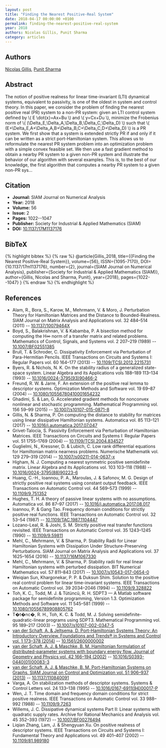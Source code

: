```yaml
---
layout: post
title: "Finding the Nearest Positive-Real System"
date: 2018-04-17 00:00:00 +0100
permalink: finding-the-nearest-positive-real-system
year: 2018
authors: Nicolas Gillis, Punit Sharma
category: articles
---
```

 
## Authors
[Nicolas Gillis](authors/nicolas_gillis), [Punit Sharma](authors/punit_sharma)
 
## Abstract
The notion of positive realness for linear time-invariant (LTI) dynamical systems, equivalent to passivity, is one of the oldest in system and control theory. In this paper, we consider the problem of finding the nearest positive real (PR) system to a non-PR system: given an LTI control system defined by \\( E \dot{x}=Ax+Bu \\) and \\( y=Cx+Du \\), minimize the Frobenius norm of \\( (\Delta_E,\Delta_A,\Delta_B,\Delta_C,\Delta_D) \\) such that \\( (E+\Delta_E,A+\Delta_A,B+\Delta_B,C+\Delta_C,D+\Delta_D) \\) is a PR system. We first show that a system is extended strictly PR if and only if it can be written as a strict port-Hamiltonian system. This allows us to reformulate the nearest PR system problem into an optimization problem with a simple convex feasible set. We then use a fast gradient method to obtain a nearby PR system to a given non-PR system and illustrate the behavior of our algorithm with several examples. This is, to the best of our knowledge, the first algorithm that computes a nearby PR system to a given non-PR sys...
 
## Citation
- **Journal:** SIAM Journal on Numerical Analysis
- **Year:** 2018
- **Volume:** 56
- **Issue:** 2
- **Pages:** 1022--1047
- **Publisher:** Society for Industrial & Applied Mathematics (SIAM)
- **DOI:** [10.1137/17M1137176](https://doi.org/10.1137/17M1137176)
 
## BibTeX
{% highlight bibtex %}
{% raw %}
@article{Gillis_2018,
  title={{Finding the Nearest Positive-Real System}},
  volume={56},
  ISSN={1095-7170},
  DOI={10.1137/17m1137176},
  number={2},
  journal={SIAM Journal on Numerical Analysis},
  publisher={Society for Industrial & Applied Mathematics (SIAM)},
  author={Gillis, Nicolas and Sharma, Punit},
  year={2018},
  pages={1022--1047}
}
{% endraw %}
{% endhighlight %}
 
## References
- Alam, R., Bora, S., Karow, M., Mehrmann, V. & Moro, J. Perturbation Theory for Hamiltonian Matrices and the Distance to Bounded-Realness. SIAM Journal on Matrix Analysis and Applications vol. 32 484–514 (2011) -- [10.1137/10079464X](https://doi.org/10.1137/10079464X)
- Boyd, S., Balakrishnan, V. & Kabamba, P. A bisection method for computing the H∞ norm of a transfer matrix and related problems. Mathematics of Control, Signals, and Systems vol. 2 207–219 (1989) -- [10.1007/BF02551385](https://doi.org/10.1007/BF02551385)
- Brull, T. & Schroder, C. Dissipativity Enforcement via Perturbation of Para-Hermitian Pencils. IEEE Transactions on Circuits and Systems I: Regular Papers vol. 60 164–177 (2013) -- [10.1109/TCSI.2012.2215731](https://doi.org/10.1109/TCSI.2012.2215731)
- Byers, R. & Nichols, N. K. On the stability radius of a generalized state-space system. Linear Algebra and its Applications vols 188–189 113–134 (1993) -- [10.1016/0024-3795(93)90466-2](https://doi.org/10.1016/0024-3795(93)90466-2)
- Freund, R. W. & Jarre, F. An extension of the positive real lemma to descriptor systems. Optimization Methods and Software vol. 19 69–87 (2004) -- [10.1080/10556780410001654232](https://doi.org/10.1080/10556780410001654232)
- Ghadimi, S. & Lan, G. Accelerated gradient methods for nonconvex nonlinear and stochastic programming. Mathematical Programming vol. 156 59–99 (2015) -- [10.1007/s10107-015-0871-8](https://doi.org/10.1007/s10107-015-0871-8)
- Gillis, N. & Sharma, P. On computing the distance to stability for matrices using linear dissipative Hamiltonian systems. Automatica vol. 85 113–121 (2017) -- [10.1016/j.automatica.2017.07.047](https://doi.org/10.1016/j.automatica.2017.07.047)
- Grivet-Talocia, S. Passivity Enforcement via Perturbation of Hamiltonian Matrices. IEEE Transactions on Circuits and Systems I: Regular Papers vol. 51 1755–1769 (2004) -- [10.1109/TCSI.2004.834527](https://doi.org/10.1109/TCSI.2004.834527)
- Guglielmi, N., Kressner, D. & Lubich, C. Low rank differential equations for Hamiltonian matrix nearness problems. Numerische Mathematik vol. 129 279–319 (2014) -- [10.1007/s00211-014-0637-x](https://doi.org/10.1007/s00211-014-0637-x)
- Higham, N. J. Computing a nearest symmetric positive semidefinite matrix. Linear Algebra and its Applications vol. 103 103–118 (1988) -- [10.1016/0024-3795(88)90223-6](https://doi.org/10.1016/0024-3795(88)90223-6)
- Huang, C.-H., Ioannou, P. A., Maroulas, J. & Safonov, M. G. Design of strictly positive real systems using constant output feedback. IEEE Transactions on Automatic Control vol. 44 569–573 (1999) -- [10.1109/9.751352](https://doi.org/10.1109/9.751352)
- Hughes, T. H. A theory of passive linear systems with no assumptions. Automatica vol. 86 87–97 (2017) -- [10.1016/j.automatica.2017.08.017](https://doi.org/10.1016/j.automatica.2017.08.017)
- Ioannou, P. & Gang Tao. Frequency domain conditions for strictly positive real functions. IEEE Transactions on Automatic Control vol. 32 53–54 (1987) -- [10.1109/TAC.1987.1104447](https://doi.org/10.1109/TAC.1987.1104447)
- Lozano-Leal, R. & Joshi, S. M. Strictly positive real transfer functions revisited. IEEE Transactions on Automatic Control vol. 35 1243–1245 (1990) -- [10.1109/9.59811](https://doi.org/10.1109/9.59811)
- Mehl, C., Mehrmann, V. & Sharma, P. Stability Radii for Linear Hamiltonian Systems with Dissipation Under Structure-Preserving Perturbations. SIAM Journal on Matrix Analysis and Applications vol. 37 1625–1654 (2016) -- [10.1137/16M1067330](https://doi.org/10.1137/16M1067330)
- Mehl, C., Mehrmann, V. & Sharma, P. Stability radii for real linear Hamiltonian systems with perturbed dissipation. BIT Numerical Mathematics vol. 57 811–843 (2017) -- [10.1007/s10543-017-0654-0](https://doi.org/10.1007/s10543-017-0654-0)
- Weiqian Sun, Khargonekar, P. P. & Duksun Shim. Solution to the positive real control problem for linear time-invariant systems. IEEE Transactions on Automatic Control vol. 39 2034–2046 (1994) -- [10.1109/9.328822](https://doi.org/10.1109/9.328822)
- Toh, K. C., Todd, M. J. & Tütüncü, R. H. SDPT3 — A Matlab software package for semidefinite programming, Version 1.3. Optimization Methods and Software vol. 11 545–581 (1999) -- [10.1080/10556789908805762](https://doi.org/10.1080/10556789908805762)
- T�t�nc�, R. H., Toh, K. C. & Todd, M. J. Solving semidefinite-quadratic-linear programs using SDPT3. Mathematical Programming vol. 95 189–217 (2003) -- [10.1007/s10107-002-0347-5](https://doi.org/10.1007/s10107-002-0347-5)
- [van der Schaft, A. & Jeltsema, D. Port-Hamiltonian Systems Theory: An Introductory Overview. Foundations and Trends® in Systems and Control vol. 1 173–378 (2014)](port-hamiltonian-systems-theory-an-introductory-overview-journal) -- [10.1561/2600000002](https://doi.org/10.1561/2600000002)
- [van der Schaft, A. J. & Maschke, B. M. Hamiltonian formulation of distributed-parameter systems with boundary energy flow. Journal of Geometry and Physics vol. 42 166–194 (2002)](hamiltonian-formulation-of-distributed-parameter-systems-with-boundary-energy-flow) -- [10.1016/S0393-0440(01)00083-3](https://doi.org/10.1016/S0393-0440(01)00083-3)
- [van der Schaft, A. J. & Maschke, B. M. Port-Hamiltonian Systems on Graphs. SIAM Journal on Control and Optimization vol. 51 906–937 (2013)](port-hamiltonian-systems-on-graphs) -- [10.1137/110840091](https://doi.org/10.1137/110840091)
- Varga, A. On stabilization methods of descriptor systems. Systems &amp; Control Letters vol. 24 133–138 (1995) -- [10.1016/0167-6911(94)00017-P](https://doi.org/10.1016/0167-6911(94)00017-P)
- Wen, J. T. Time domain and frequency domain conditions for strict positive realness. IEEE Transactions on Automatic Control vol. 33 988–992 (1988) -- [10.1109/9.7263](https://doi.org/10.1109/9.7263)
- Willems, J. C. Dissipative dynamical systems Part II: Linear systems with quadratic supply rates. Archive for Rational Mechanics and Analysis vol. 45 352–393 (1972) -- [10.1007/BF00276494](https://doi.org/10.1007/BF00276494)
- Liqian Zhang, Lam, J. & Shengyuan Xu. On positive realness of descriptor systems. IEEE Transactions on Circuits and Systems I: Fundamental Theory and Applications vol. 49 401–407 (2002) -- [10.1109/81.989180](https://doi.org/10.1109/81.989180)

